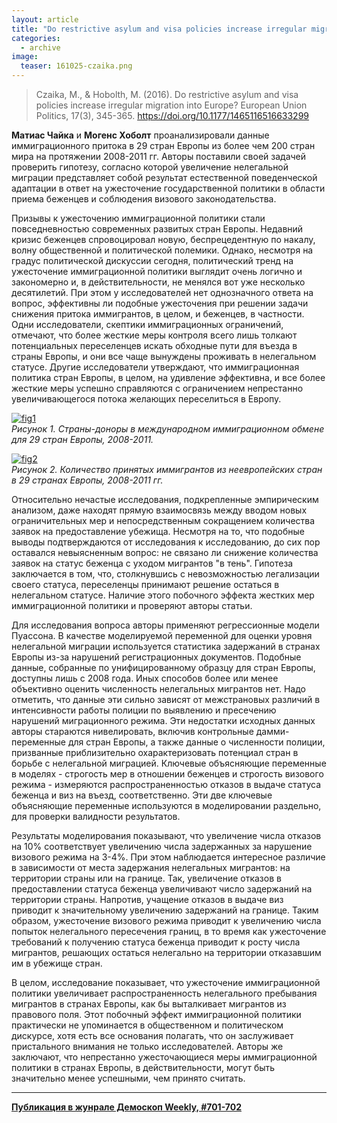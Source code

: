 ```yaml
---
layout: article
title: "Do restrictive asylum and visa policies increase irregular migration into Europe?"
categories: 
  - archive
image:
  teaser: 161025-czaika.png
---
```


> Czaika, M., & Hobolth, M. (2016). Do restrictive asylum and visa policies increase irregular migration into Europe? European Union Politics, 17(3), 345-365. https://doi.org/10.1177/1465116516633299

**Матиас Чайка** и **Могенс Хоболт** проанализировали данные иммиграционного притока в 29 стран Европы из более чем 200 стран мира на протяжении 2008-2011 гг. Авторы поставили своей задачей проверить гипотезу, согласно которой увеличение нелегальной миграции представляет собой результат естественной поведенческой адаптации в ответ на ужесточение государственной политики в области приема беженцев и соблюдения визового законодательства.

Призывы к ужесточению иммиграционной политики стали повседневностью современных развитых стран Европы. Недавний кризис беженцев спровоцировал новую, беспрецедентную по накалу, волну общественной и политической полемики. Однако, несмотря на градус политической дискуссии сегодня, политический тренд на ужесточение иммиграционной политики выглядит очень логично и закономерно и, в действительности, не менялся вот уже несколько десятилетий. При этом у исследователей нет однозначного ответа на вопрос, эффективны ли подобные ужесточения при решении задачи снижения притока иммигрантов, в целом, и беженцев, в частности. Одни исследователи, скептики иммиграционных ограничений, отмечают, что более жесткие меры контроля всего лишь толкают потенциальных переселенцев искать обходные пути для въезда в страны Европы, и они все чаще вынуждены проживать в нелегальном статусе. Другие исследователи утверждают, что иммиграционная политика стран Европы, в целом, на удивление эффективна, и все более жесткие меры успешно справляются с ограничением непрестанно увеличивающегося потока желающих переселиться в Европу.

[![fig1][f1]][f1]  
*Рисунок 1. Страны-доноры в международном иммиграционном обмене для 29 стран Европы, 2008-2011.*

[![fig2][f2]][f2]  
*Рисунок 2. Количество принятых иммигрантов из неевропейских стран в 29 странах Европы, 2008-2011 гг.*

Относительно нечастые исследования, подкрепленные эмпирическим анализом, даже находят прямую взаимосвязь между вводом новых ограничительных мер и непосредственным сокращением количества заявок на предоставление убежища. Несмотря на то, что подобные выводы подтверждаются от исследования к исследованию, до сих пор оставался невыясненным вопрос: не связано ли снижение количества заявок на статус беженца с уходом мигрантов "в тень". Гипотеза заключается в том, что, столкнувшись с невозможностью легализации своего статуса, переселенцы принимают решение остаться в нелегальном статусе. Наличие этого побочного эффекта жестких мер иммиграционной политики и проверяют авторы статьи.

Для исследования вопроса авторы применяют регрессионные модели Пуассона. В качестве моделируемой переменной для оценки уровня нелегальной миграции используется статистика задержаний в странах Европы из-за нарушений регистрационных документов. Подобные данные, собранные по унифицированному образцу для стран Европы, доступны лишь с 2008 года. Иных способов более или менее объективно оценить численность нелегальных мигрантов нет. Надо отметить, что данные эти сильно зависят от межстрановых различий в интенсивности работы полиции по выявлению и пресечению нарушений миграционного режима. Эти недостатки исходных данных авторы стараются нивелировать, включив контрольные дамми-переменные для стран Европы, а также данные о численности полиции, призванные приблизительно охарактеризовать потенциал стран в борьбе с нелегальной миграцией. Ключевые объясняющие переменные в моделях - строгость мер в отношении беженцев и строгость визового режима - измеряются распространенностью отказов в выдаче статуса беженца и виз на въезд, соответственно. Эти две ключевые объясняющие переменные используются в моделировании раздельно, для проверки валидности результатов.

Результаты моделирования показывают, что увеличение числа отказов на 10% соответствует увеличению числа задержанных за нарушение визового режима на 3-4%. При этом наблюдается интересное различие в зависимости от места задержания нелегальных мигрантов: на территории страны или на границе. Так, увеличение отказов в предоставлении статуса беженца увеличивают число задержаний на территории страны. Напротив, учащение отказов в выдаче виз приводит к значительному увеличению задержаний на границе. Таким образом, ужесточение визового режима приводит к увеличению числа попыток нелегального пересечения границ, в то время как ужесточение требований к получению статуса беженца приводит к росту числа мигрантов, решающих остаться нелегально на территории отказавшим им в убежище стран.

В целом, исследование показывает, что ужесточение иммиграционной политики увеличивает распространенность нелегального пребывания мигрантов в странах Европы, как бы выталкивает мигрантов из правового поля. Этот побочный эффект иммиграционной политики практически не упоминается в общественном и политическом дискурсе, хотя есть все основания полагать, что он заслуживает пристального внимания не только исследователей. Авторы же заключают, что непрестанно ужесточающиеся меры иммиграционной политики в странах Европы, в действительности, могут быть значительно менее успешными, чем принято считать.


[f1]: /dem-digest/images/2016/701-fig-01.png
[f2]: /dem-digest/images/2016/701-fig-02.png

***
**[Публикация в жунрале Демоскоп Weekly, #701-702](http://demoscope.ru/weekly/2016/0701/digest01.php)**